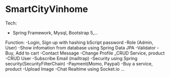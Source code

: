 # SmartCityVinhome
Tech: 
- Spring Framework, Mysql, Bootstrap 5,...

Function:
-Login, Sign up with hashing bScript password
-Role (Admin, User)
-Show infomation from database using Spring Data JPA
-Validator
-Buy, Add to cart
-Contact Message
-Change Profile
_CRUD Service, product
-CRUD User
-Subscribe Email (mailtrap)
-Security using Spring security(SecurityFilterChain)
-Payment(Momo, Paypal)
-Buy a service, product
-Upload Image
-Chat Realtime using Socket.io
...

